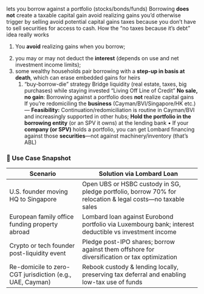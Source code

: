 lets you borrow against a portfolio (stocks/bonds/funds)
Borrowing **does not** create a taxable capital gain
avoid realizing gains you’d otherwise trigger by selling
avoid potential capital gains taxes because you don’t have to sell securities for access to cash.
How the “no taxes because it’s debt” idea really works

1. You **avoid** realizing gains when you borrow; 
2) you may or may not deduct the **interest** (depends on use and net investment income limits); 
3) some wealthy households pair borrowing with a **step-up in basis at death**, which can erase embedded gains for heirs
	1) “buy-borrow-die” strategy
Bridge liquidity (real estate, taxes, big purchases) while staying invested
“Living Off Line of Credit”
**No sale, no gain**: Borrowing against a portfolio does **not** realize capital gains
If you’re redomiciling the **business** (Cayman/BVI/Singapore/HK etc.)  
— **Feasibility:** Continuation/redomiciliation is routine in Cayman/BVI and increasingly supported in other hubs;
**Hold the portfolio in the borrowing entity** (or an SPV it owns) at the lending bank
• If your **company (or SPV)** holds a portfolio, you can get Lombard financing against those **securities**—not against machinery/inventory (that’s ABL)

### 🧭 Use Case Snapshot

|Scenario|Solution via Lombard Loan|
|---|---|
|U.S. founder moving HQ to Singapore|Open UBS or HSBC custody in SG, pledge portfolio, borrow 70% for relocation & legal costs—no taxable sales|
|European family office funding property abroad|Lombard loan against Eurobond portfolio via Luxembourg bank; interest deductible vs investment income|
|Crypto or tech founder post-liquidity event|Pledge post-IPO shares; borrow against them offshore for diversification or tax optimization|
|Re-domicile to zero-CGT jurisdiction (e.g., UAE, Cayman)|Rebook custody & lending locally, preserving tax deferral and enabling low-tax use of funds|